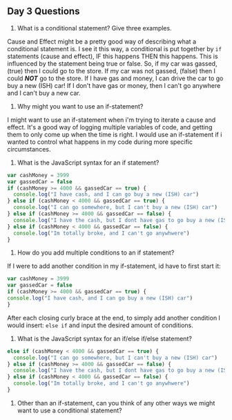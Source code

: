## Day 3 Questions

1. What is a conditional statement? Give three examples.

Cause and Effect might be a pretty good way of describing what a conditional statement is. I see it this way, a conditional is put together by  `if` statements (cause and effect), IF this happens THEN this happens. This is influenced by the statement being true or false. So, if my car was gassed, (true) then I could go to the store. If my car was not gassed, (false) then I could ***NOT*** go to the store. If I have gas and money, I can drive the car to go buy a new (ISH) car! If I don't have gas or money, then I can't go anywhere and I can't buy a new car.


1. Why might you want to use an if-statement?

I might want to use an if-statement when i'm trying to iterate a cause and effect. It's a good way of logging multiple variables of code, and getting them to only come up when the time is right. I would  use an if-statement if i wanted to control what happens in my code during more specific circumstances.

1. What is the JavaScript syntax for an if statement?
```JavaScript
var cashMoney = 3999
var gassedCar = false
if (cashMoney >= 4000 && gassedCar == true) {
  console.log("I have cash, and I can go buy a new (ISH) car")
} else if (cashMoney < 4000 && gassedCar == true) {
  console.log("I can go somewhere, but I can't buy a new (ISH) car")
} else if (cashMoney >= 4000 && gassedCar == false) {
  console.log("I have the cash, but I dont have gas to go buy a new (ISH) car")
} else if (cashMoney < 4000 && gassedCar == false) {
  console.log("Im totally broke, and I can't go anywhwere")
}

```


1. How do you add multiple conditions to an if statement?

If I were to add another condition in my if-statement, id have to first start it:

```JavaScript
var cashMoney = 3999
var gassedCar = false
if (cashMoney >= 4000 && gassedCar == true) {
console.log("I have cash, and I can go buy a new (ISH) car")
}
```

After each closing curly brace at the end, to simply add another condition I would insert: `else if` and input the desired amount of conditions.  


1. What is the JavaScript syntax for an if/else if/else statement?

```JavaScript
else if (cashMoney < 4000 && gassedCar == true) {
  console.log("I can go somewhere, but I can't buy a new (ISH) car")
} else if (cashMoney >= 4000 && gassedCar == false) {
  console.log("I have the cash, but I dont have gas to go buy a new (ISH) car")
} else if (cashMoney < 4000 && gassedCar == false) {
  console.log("Im totally broke, and I can't go anywhwere")
}

```

1. Other than an if-statement, can you think of any other ways we might want to use a conditional statement?
